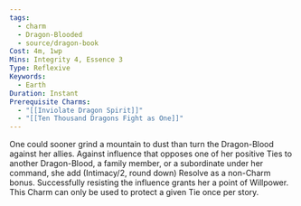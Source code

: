 ```yaml
---
tags:
  - charm
  - Dragon-Blooded
  - source/dragon-book
Cost: 4m, 1wp
Mins: Integrity 4, Essence 3
Type: Reflexive
Keywords:
  - Earth
Duration: Instant
Prerequisite Charms:
  - "[[Inviolate Dragon Spirit]]"
  - "[[Ten Thousand Dragons Fight as One]]"
---
```

One could sooner grind a mountain to dust than turn the Dragon-Blood against her allies. Against influence that opposes one of her positive Ties to another  Dragon-Blood, a family member, or a subordinate under her command, she add (Intimacy/2, round down) Resolve as a non-Charm bonus. Successfully resisting the influence grants her a point of Willpower. This Charm can only be used to protect a given Tie once per story.